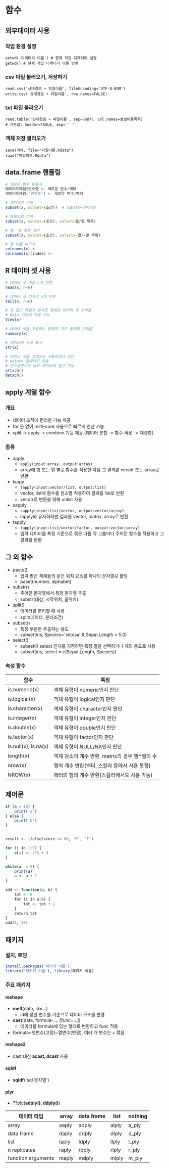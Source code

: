 # 함수

## 외부데이터 사용

### 작업 환경 설정

```
setwd('디렉터리 이름') # 현재 작업 디렉터리 설정
getwd() # 현재 작업 디렉터리 이름 반환
```

### csv 파일 불러오기, 저장하기

```
read.csv('상대경로 + 파일이름', fileEncoding='UTF-8-BOM')
write.csv('상대경로 + 파일이름', row.names=FALSE)
```

### txt 파일 불러오기

```
read.table('상대경로 + 파일이름', sep=구분자, col.names=컬럼이름목록)
# 기본값: header=FASLE, sep= ' '
```

### 객체 저장 불러오기

```
save(객체, file="파일이름.Rdata")
load("파일이름.Rdata")
```



## data.frame 핸들링

```R
# 새로운 변수 만들기
데이터프레임$변수명 <- 새로운 변수/벡터
데이터프레임['변수명'] <- 새로운 변수/벡터

# 조건으로 선택
subset(x, subset=(조건))  # subset=생략가능

# 목록으로 선택
subset(x, subset=(조건), select=열/열 목록)

# 열, 열 목록 제거
subset(x, subset=(조건), select=-열/-열 목록)

# 열 이름 바꾸기
colnames(x) <-
colnames(x)[index] <-
```



## R 데이터 셋 사용

```R
# 데이터 셋 처음 n개 반환
head(x, n=6)

# 데이터 셋 마지막 n개 반환
tail(x, n=6)

# 창 열고 엑셀과 유사한 형태로 데이터 셋 보여줌
# Data 구조에 적용 가능
View(x)

# 데이터 셋을 구성하는 항목의 기초 통계량 보여줌
summary(x)

# 데이터의 구성 표시
str(x)

# 데이터 셋을 고정으로 사용하겠다 선언
# detach 할때까지 유효
# 변수명만으로 바로 데이터에 접근 가능
attach()
detach()
```



## apply 계열 함수

### 개요

- 데이터 조작에 편리한 기능 제공
- for 문 없이 milti-core 사용으로 빠르게 연산 가능
- split -> apply -> combine 기능 제공 (데이터 분할 -> 함수 적용 -> 재결합)



### 종류

- apply
  - `apply(input:array, output:array)`
  - array에 행 또는 열 별로 함수를 적용한 다음 그 결과를 vecotr 또는 array로 반환
- lappy
  - `lapply(input:vector/list, output:list)`
  - vector, list에 함수를 원소별 적용하여 결과를 list로 반환
  - vecotr로 변환을 위해 unlist 사용
- sapply
  - `sapply(input:list/vector, output:vector/array)`
  - lapply와 유사하지만 결과를 vector, matrix, array로 반환
- tapply
  - `tapply(input:list/vector/factor, output:vector/array)`
  - 입력 데이터를 특정 기준으로 묶은 다름 각 그룹마다 주어진 함수를 적용하고 그 결과를 반환



## 그 외 함수

- paste()
  - 입력 받은 객체들의 같은 위치 요소를 하나의 문자열로 붙임
  - paset(number, alphabet)
- substr()
  - 주어진 문자열에서 특정 문자열 추출
  - substr(대상, 시작위치, 끝위치)
- split()
  - 데이터를 분리할 때 사용
  - split(데이터, 분리조건)
- subset()
  - 특정 부분만 추출하는 용도
  - subset(iris, Species='setosa' & Sepal.Length > 5.0)
- select()
  - subset에 select 인자를 지정하면 특정 열을 선택하거나 제외 용도로 사용
  - subset(iris, select = c(Sepal.Length, Species))



### 속성 함수

| 함수                 | 특징                                            |
| -------------------- | ----------------------------------------------- |
| is.numeric(x)        | 객체 유형이 numeric인지 판단                    |
| is.logical(x)        | 객체 유형이 logical인지 판단                    |
| is.character(x)      | 객체 유형이 character인지 판단                  |
| is.integer(x)        | 객체 유형이 integer인지 판단                    |
| is.double(x)         | 객체 유형이 double인지 판단                     |
| is.factor(x)         | 객체 유형이 factor인지 판단                     |
| is.null(x), is.na(x) | 객체 유형이 NULL/NA인지 판단                    |
| length(x)            | 객체 원소의 개수 반환, matrix의 경우 행*열의 수 |
| nrow(x)              | 행의 개수 반환(벡터, 스칼라 등에서 사용 못함)   |
| NROW(x)              | 벡터의 행의 개수 반환(스칼라에서도 사용 가능)   |



## 제어문

```R
if (a > 10) {
    print('a')
} else {
    print('b')
}


result <- ifelse(score >= 60, 'P', 'F')

for (i in 1:5) {
    a[i] <- 2*i + 3
}

while(a  < 5) {
    print(a)
    a <- a + 1
}

add <- function(a, b) {
    tot <- 0
    for (i in a:b) {
        tot <- tot + 1
    }
    return tot
}
add(1, 20)
```



## 패키지

### 설치, 로딩

```R
install.packages('패키지 이름')
library('패키지 이름'), library(패키지 이름)
```



### 주요 패키지

#### reshape

- **melt**(data, id=...)
  - id에 정한 변수를 기준으로 데이터 구조를 변경
- **cast**(data, formula-..., [func=...])
  - 데이터를 formula에 있는 형태로 변환하고 func 적용
- formula=행변수(고정)~열변수(변경), 여러 개 변수는 + 묶음

#### reshape2

- cast 대신 **acast, dcast** 사용

#### sqldf

- **sqldf**('sql 문자열')

#### plyr

- ??ply(**adply(), ddply()**)

| 데이터 타입        | array | data frame | list  | nothing |
| ------------------ | ----- | ---------- | ----- | ------- |
| array              | aaply | adply      | alply | a_ply   |
| data frame         | daply | ddply      | dlply | d_ply   |
| list               | laply | ldply      | llply | l_ply   |
| n replicates       | raply | rdply      | rlply | r_ply   |
| function arguments | maply | mdply      | mlply | m_ply   |



